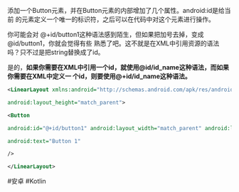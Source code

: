 添加一个Button元素，并在Button元素的内部增加了几个属性。android:id是给当前 的元素定义一个唯一的标识符，之后可以在代码中对这个元素进行操作。

你可能会对 @+id/button1这种语法感到陌生，但如果把加号去掉，变成@id/button1，你就会觉得有些 熟悉了吧。这不就是在XML中引用资源的语法吗？只不过是把string替换成了id。

是的，**如果你需要在XML中引用一个id，就使用@id/id_name这种语法，而如果你需要在XML中定义一 个id，则要使用@+id/id_name这种语法。**

```xml
<LinearLayout xmlns:android="http://schemas.android.com/apk/res/android" android:orientation="vertical" android:layout_width="match_parent"

android:layout_height="match_parent">

<Button

android:id="@+id/button1" android:layout_width="match_parent" android:layout_height="wrap_content"

android:text="Button 1"

/>

</LinearLayout>
```

#安卓
#Kotlin

